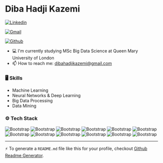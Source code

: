 # Diba Hadji Kazemi



[![Linkedin](https://img.shields.io/badge/-LinkedIn-blue?style=flat&logo=Linkedin&logoColor=white)](https://www.linkedin.com/in/diba-hadji-kazemi-653275196//)

[![Gmail](https://img.shields.io/badge/-Gmail-c14438?style=flat&logo=Gmail&logoColor=white)](mailto:dibahadjikazemi@gmail.com)

[![Github](https://img.shields.io/github/followers/dibahk?label=Follow&style=social)](https://github.com/dibahk)

- 💻  I'm currently studying MSc Big Data Science at Queen Mary University of London
- 📫 How to reach me: dibahadjikazemi@gmail.com


### 🖥 Skills

- Machine Learning
- Neural Networks & Deep Learning
- Big Data Processing
- Data Mining
### ⚙️ Tech Stack

![Bootstrap](https://img.shields.io/badge/-Python-05122A?style=flat-square&logo=Python&color=353535) ![Bootstrap](https://img.shields.io/badge/-PyTorch-05122A?style=flat-square&logo=PyTorch&color=353535) ![Bootstrap](https://img.shields.io/badge/-Scikit%20Learn-05122A?style=flat-square&logo=Scikit-Learn&color=353535) ![Bootstrap](https://img.shields.io/badge/-MySQL-05122A?style=flat-square&logo=MySQL&color=353535) ![Bootstrap](https://img.shields.io/badge/-PostgreSQL-05122A?style=flat-square&logo=PostgreSQL&color=353535) ![Bootstrap](https://img.shields.io/badge/-Pandas-05122A?style=flat-square&logo=Pandas&color=353535) ![Bootstrap](https://img.shields.io/badge/-Numpy-05122A?style=flat-square&logo=Numpy&color=353535) ![Bootstrap](https://img.shields.io/badge/-Matplotlib-05122A?style=flat-square&logo=Matplotlib&color=353535) ![Bootstrap](https://img.shields.io/badge/-Flask-05122A?style=flat-square&logo=Flask&color=353535) ![Bootstrap](https://img.shields.io/badge/-Visual%20Studio%20Code-05122A?style=flat-square&logo=Visual-Studio-Code&color=353535) ![Bootstrap](https://img.shields.io/badge/-git-05122A?style=flat-square&logo=git&color=353535) ![Bootstrap](https://img.shields.io/badge/-pyspark-05122A?style=flat-square&logo=pyspark&color=353535)




---
:zap: To generate a `README.md` file like this for your profile, checkout [Github Readme Generator](https://hejazizo-github-profile-readme-srcstreamlit-app-i6skm7.streamlit.app/).
